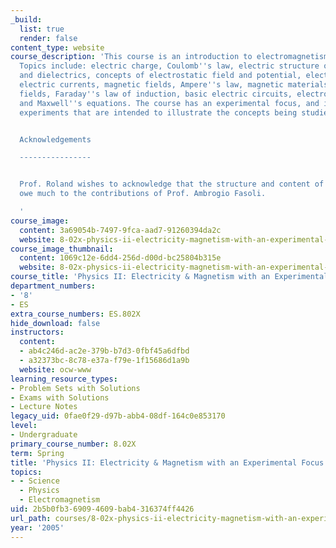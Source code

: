 ```yaml
---
_build:
  list: true
  render: false
content_type: website
course_description: 'This course is an introduction to electromagnetism and electrostatics.
  Topics include: electric charge, Coulomb''s law, electric structure of matter, conductors
  and dielectrics, concepts of electrostatic field and potential, electrostatic energy,
  electric currents, magnetic fields, Ampere''s law, magnetic materials, time-varying
  fields, Faraday''s law of induction, basic electric circuits, electromagnetic waves,
  and Maxwell''s equations. The course has an experimental focus, and includes several
  experiments that are intended to illustrate the concepts being studied.


  Acknowledgements

  ----------------


  Prof. Roland wishes to acknowledge that the structure and content of this course
  owe much to the contributions of Prof. Ambrogio Fasoli.

  '
course_image:
  content: 3a69054b-7497-9fca-aad7-91260394da2c
  website: 8-02x-physics-ii-electricity-magnetism-with-an-experimental-focus-spring-2005
course_image_thumbnail:
  content: 1069c12e-6dd4-256d-d00d-bc25804b315e
  website: 8-02x-physics-ii-electricity-magnetism-with-an-experimental-focus-spring-2005
course_title: 'Physics II: Electricity & Magnetism with an Experimental Focus'
department_numbers:
- '8'
- ES
extra_course_numbers: ES.802X
hide_download: false
instructors:
  content:
  - ab4c246d-ac2e-379b-b7d3-0fbf45a6dfbd
  - a32373bc-8c78-e37a-f79e-1f15686d1a9b
  website: ocw-www
learning_resource_types:
- Problem Sets with Solutions
- Exams with Solutions
- Lecture Notes
legacy_uid: 0fae0f29-d97b-abb4-08df-164c0e853170
level:
- Undergraduate
primary_course_number: 8.02X
term: Spring
title: 'Physics II: Electricity & Magnetism with an Experimental Focus'
topics:
- - Science
  - Physics
  - Electromagnetism
uid: 2b5b0fb3-6909-4609-bab4-316374ff4426
url_path: courses/8-02x-physics-ii-electricity-magnetism-with-an-experimental-focus-spring-2005
year: '2005'
---
```

